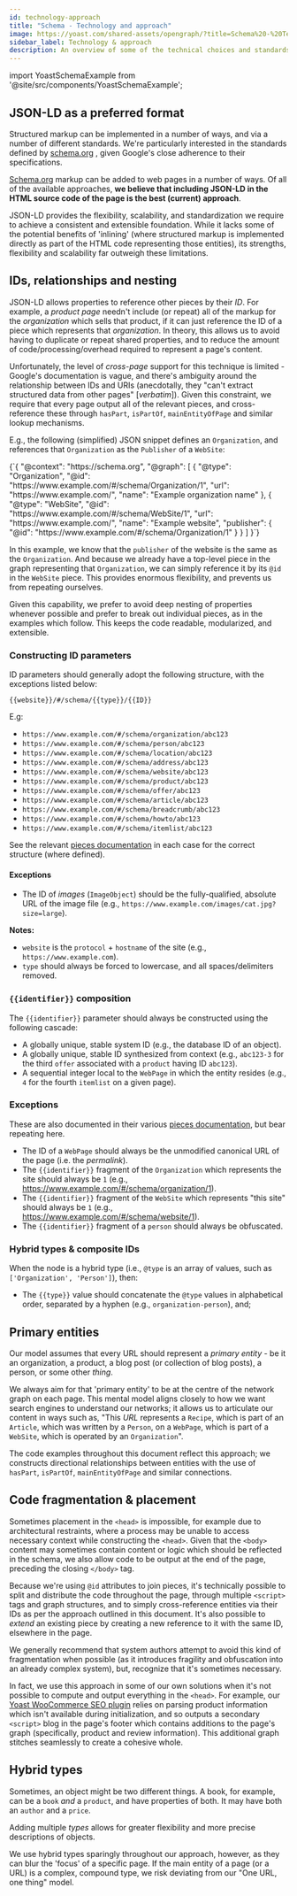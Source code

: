 ```yaml
---
id: technology-approach
title: "Schema - Technology and approach"
image: https://yoast.com/shared-assets/opengraph/?title=Schema%20-%20Technology%20and%20approach
sidebar_label: Technology & approach
description: An overview of some of the technical choices and standards used in our schema.org outputs.
---
```

import YoastSchemaExample from '@site/src/components/YoastSchemaExample';

## JSON-LD as a preferred format
Structured markup can be implemented in a number of ways, and via a number of different standards. We're particularly interested in the standards defined by [schema.org](https://schema.org/) , given Google's close adherence to their specifications.

[Schema.org](http://schema.org/) markup can be added to web pages in a number of ways. Of all of the available approaches, **we believe that including JSON-LD in the HTML source code of the page is the best (current) approach**.

JSON-LD provides the flexibility, scalability, and standardization we require to achieve a consistent and extensible foundation. While it lacks some of the potential benefits of 'inlining' (where structured markup is implemented directly as part of the HTML code representing those entities), its strengths, flexibility and scalability far outweigh these limitations.

## IDs, relationships and nesting
JSON-LD allows properties to reference other pieces by their *ID*. For example, a *product page* needn't include (or repeat) all of the markup for the *organization* which sells that product, if it can just reference the ID of a piece which represents that *organization*.
In theory, this allows us to avoid having to duplicate or repeat shared properties, and to reduce the amount of code/processing/overhead required to represent a page's content.

Unfortunately, the level of  *cross-page* support for this technique is limited - Google's documentation is vague, and there's ambiguity around the relationship between IDs and URIs (anecdotally, they "can't extract structured data from other pages" [*verbatim*]). Given this constraint, we require that every page output all of the relevant pieces, and cross-reference these through `hasPart`, `isPartOf`, `mainEntityOfPage` and similar lookup mechanisms.

E.g., the following (simplified) JSON snippet defines an `Organization`, and references that `Organization` as the `Publisher` of a `WebSite`:

<YoastSchemaExample>
{`{
      "@context": "https://schema.org",
      "@graph": [
          {
              "@type": "Organization",
              "@id": "https://www.example.com/#/schema/Organization/1",
              "url": "https://www.example.com/",
              "name": "Example organization name"
          },
          {
              "@type": "WebSite",
              "@id": "https://www.example.com/#/schema/WebSite/1",
              "url": "https://www.example.com/",
              "name": "Example website",
              "publisher": {
                  "@id": "https://www.example.com/#/schema/Organization/1"
              }
          }
      ]
  }`}
</YoastSchemaExample>

In this example, we know that the `publisher` of the website is the same as the `Organization`. And because we already have a top-level piece in the graph representing that `Organization`, we can simply reference it by its `@id` in the `WebSite` piece. This provides enormous flexibility, and prevents us from repeating ourselves.

Given this capability, we prefer to avoid deep nesting of properties whenever possible and prefer to break out individual pieces, as in the examples which follow. This keeps the code readable, modularized, and extensible.

### Constructing ID parameters
ID parameters should generally adopt the following structure, with the exceptions listed below:

`{{website}}/#/schema/{{type}}/{{ID}}`

E.g:

* `https://www.example.com/#/schema/organization/abc123`
* `https://www.example.com/#/schema/person/abc123`
* `https://www.example.com/#/schema/location/abc123`
* `https://www.example.com/#/schema/address/abc123`
* `https://www.example.com/#/schema/website/abc123`
* `https://www.example.com/#/schema/product/abc123`
* `https://www.example.com/#/schema/offer/abc123`
* `https://www.example.com/#/schema/article/abc123`
* `https://www.example.com/#/schema/breadcrumb/abc123`
* `https://www.example.com/#/schema/howto/abc123`
* `https://www.example.com/#/schema/itemlist/abc123`

See the relevant [pieces documentation](/features/schema/pieces/) in each case for the correct structure (where defined).

#### Exceptions
* The ID of _images_ (`ImageObject`) should be the fully-qualified, absolute URL of the image file (e.g., `https://www.example.com/images/cat.jpg?size=large`).

**Notes:**
* `website` is the `protocol` + `hostname` of the site (e.g., `https://www.example.com`).
* `type` should always be forced to lowercase, and all spaces/delimiters removed.

### `{{identifier}}` composition
The `{{identifier}}` parameter should always be constructed using the following cascade:

* A globally unique, stable system ID (e.g., the database ID of an object).
* A globally unique, stable ID synthesized from context (e.g., `abc123-3` for the third `offer` associated with a `product` having ID `abc123`).
* A sequential integer local to the `WebPage` in which the entity resides (e.g., `4` for the fourth `itemlist` on a given page).

### Exceptions
These are also documented in their various [pieces documentation](/features/schema/pieces/), but bear repeating here.

* The ID of a `WebPage` should always be the unmodified canonical URL of the page (i.e. the *permalink*).
* The `{{identifier}}` fragment of the `Organization` which represents the site should always be `1` (e.g., https://www.example.com/#/schema/organization/1).
* The `{{identifier}}` fragment of the `WebSite` which represents "this site" should always be `1` (e.g., https://www.example.com/#/schema/website/1).
* The `{{identifier}}` fragment of a `person` should always be obfuscated.

### Hybrid types & composite IDs
When the node is a hybrid type (i.e., `@type` is an array of values, such as `['Organization', 'Person']`), then:

* The `{{type}}` value should concatenate the `@type` values in alphabetical order, separated by a hyphen (e.g., `organization-person`), and;

## Primary entities
Our model assumes that every URL should represent a *primary entity* - be it an organization, a product, a blog post (or collection of blog posts), a person, or some other *thing*.

We always aim for that 'primary entity' to be at the centre of the network graph on each page. This mental model aligns closely to how we want search engines to understand our networks; it allows us to articulate our content in ways such as, "This *URL* represents a `Recipe`, which is part of an `Article`, which was written by a `Person`, on a `WebPage`, which is part of a `WebSite`, which is operated by an `Organization`".

The code examples throughout this document reflect this approach; we constructs directional relationships between entities with the use of `hasPart`, `isPartOf`, `mainEntityOfPage` and similar connections.

## Code fragmentation & placement
Sometimes placement in the `<head>` is impossible, for example due to architectural restraints, where a process may be unable to access necessary context while constructing the `<head>`. Given that the `<body>` content may sometimes contain content or logic which should be reflected in the schema, we also allow code to be output at the end of the page, preceding the closing `</body>` tag.

Because we're using `@id` attributes to join pieces, it's technically possible to split and distribute the code throughout the page, through multiple `<script>` tags and graph structures, and to simply cross-reference entities via their IDs as per the approach outlined in this document. It's also possible to *extend* an existing piece by creating a new reference to it with the same ID, elsewhere in the page.

We generally recommend that system authors attempt to avoid this kind of fragmentation when possible (as it introduces fragility and obfuscation into an already complex system), but, recognize that it's sometimes necessary.

In fact, we use this approach in some of our own solutions when it's not possible to compute and output everything in the `<head>`. For example, our [Yoast WooCommerce SEO plugin](https://yoast.com/wordpress/plugins/yoast-woocommerce-seo/) relies on parsing product information which isn't available during initialization, and so outputs a secondary `<script>` blog in the page's footer which contains additions to the page's graph (specifically, product and review information). This additional graph stitches seamlessly to create a cohesive whole.

## Hybrid types
Sometimes, an object might be two different things. A book, for example, can be a `book` *and* a `product`, and have properties of both. It may have both an `author` and a `price`.

Adding multiple *types* allows for greater flexibility and more precise descriptions of objects.

We use hybrid types sparingly throughout our approach, however, as they can blur the 'focus' of a specific page. If the main entity of a page (or a URL) is a complex, compound type, we risk deviating from our "One URL, one thing" model.
